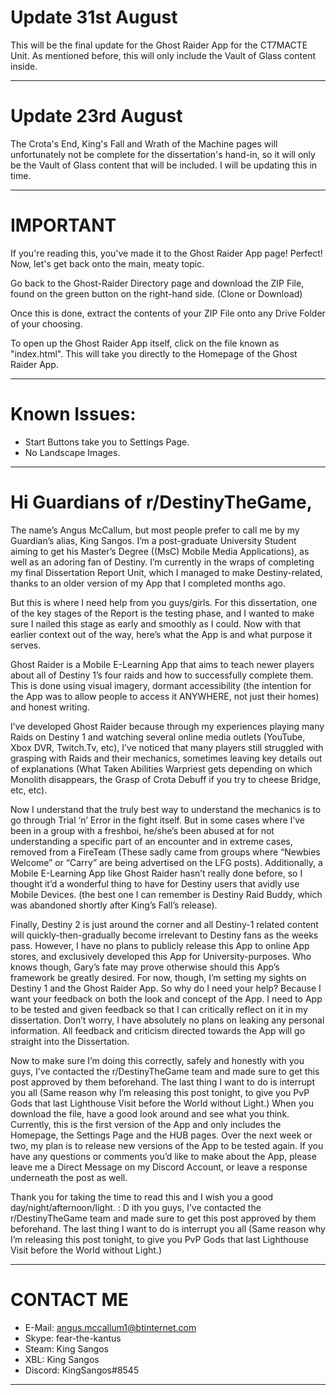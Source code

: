 # Update 31st August

This will be the final update for the Ghost Raider App for the CT7MACTE Unit. As mentioned before, this will only include the Vault of Glass content inside.

----------------------------------------------------------------------
# Update 23rd August

The Crota's End, King's Fall and Wrath of the Machine pages will unfortunately not be complete for the dissertation's hand-in, so it will only be the Vault of Glass content that will be included. I will be updating this in time.

----------------------------------------------------------------------

# IMPORTANT

If you're reading this, you've made it to the Ghost Raider App page! Perfect! Now, let's get back onto the main, meaty topic.

Go back to the Ghost-Raider Directory page and download the ZIP File, found on the green button on the right-hand side. (Clone or Download)

Once this is done, extract the contents of your ZIP File onto any Drive Folder of your choosing.

To open up the Ghost Raider App itself, click on the file known as "index.html". This will take you directly to the Homepage of the Ghost Raider App.

-----------------------------------------------------------------------

# Known Issues:

- Start Buttons take you to Settings Page.
- No Landscape Images.

-----------------------------------------------------------------------

# Hi Guardians of r/DestinyTheGame,

The name’s Angus McCallum, but most people prefer to call me by my Guardian’s alias, King Sangos. I’m a post-graduate University Student aiming to get his Master’s Degree ((MsC) Mobile Media Applications), as well as an adoring fan of Destiny. I’m currently in the wraps of completing my final Dissertation Report Unit, which I managed to make Destiny-related, thanks to an older version of my App that I completed months ago.

But this is where I need help from you guys/girls. For this dissertation, one of the key stages of the Report is the testing phase, and I wanted to make sure I nailed this stage as early and smoothly as I could. Now with that earlier context out of the way, here’s what the App is and what purpose it serves.

Ghost Raider is a Mobile E-Learning App that aims to teach newer players about all of Destiny 1’s four raids and how to successfully complete them. This is done using visual imagery, dormant accessibility (the intention for the App was to allow people to access it ANYWHERE, not just their homes) and honest writing. 

I’ve developed Ghost Raider because through my experiences playing many Raids on Destiny 1 and watching several online media outlets (YouTube, Xbox DVR, Twitch.Tv, etc), I’ve noticed that many players still struggled with grasping with Raids and their mechanics, sometimes leaving key details out of explanations (What Taken Abilities Warpriest gets depending on which Monolith disappears, the Grasp of Crota Debuff if you try to cheese Bridge, etc, etc). 

Now I understand that the truly best way to understand the mechanics is to go through Trial ‘n’ Error in the fight itself. But in some cases where I’ve been in a group with a freshboi, he/she’s been abused at for not understanding a specific part of an encounter and in extreme cases, removed from a FireTeam (These sadly came from groups where “Newbies Welcome” or “Carry” are being advertised on the LFG posts). Additionally, a Mobile E-Learning App like Ghost Raider hasn’t really done before, so I thought it’d a wonderful thing to have for Destiny users that avidly use Mobile Devices. (the best one I can remember is Destiny Raid Buddy, which was abandoned shortly after King’s Fall’s release).

Finally, Destiny 2 is just around the corner and all Destiny-1 related content will quickly-then-gradually become irrelevant to Destiny fans as the weeks pass. However, I have no plans to publicly release this App to online App stores, and exclusively developed this App for University-purposes. Who knows though, Gary’s fate may prove otherwise should this App’s framework be greatly desired.
For now, though, I’m setting my sights on Destiny 1 and the Ghost Raider App. So why do I need your help? Because I want your feedback on both the look and concept of the App. I need to App to be tested and given feedback so that I can critically reflect on it in my dissertation. Don’t worry, I have absolutely no plans on leaking any personal information. All feedback and criticism directed towards the App will go straight into the Dissertation.

Now to make sure I’m doing this correctly, safely and honestly with you guys, I’ve contacted the r/DestinyTheGame team and made sure to get this post approved by them beforehand. The last thing I want to do is interrupt you all (Same reason why I’m releasing this post tonight, to give you PvP Gods that last Lighthouse Visit before the World without Light.)
When you download the file, have a good look around and see what you think. Currently, this is the first version of the App and only includes the Homepage, the Settings Page and the HUB pages. Over the next week or two, my plan is to release new versions of the App to be tested again. If you have any questions or comments you’d like to make about the App, please leave me a Direct Message on my Discord Account, or leave a response underneath the post as well.

Thank you for taking the time to read this and I wish you a good day/night/afternoon/light. : D
ith you guys, I’ve contacted the r/DestinyTheGame team and made sure to get this post approved by them beforehand. The last thing I want to do is interrupt you all (Same reason why I’m releasing this post tonight, to give you PvP Gods that last Lighthouse Visit before the World without Light.)

-----------------------------------------------------------------------

# CONTACT ME

- E-Mail: angus.mccallum1@btinternet.com
- Skype: fear-the-kantus
- Steam: King Sangos
- XBL: King Sangos
- Discord: KingSangos#8545

-----------------------------------------------------------------------
